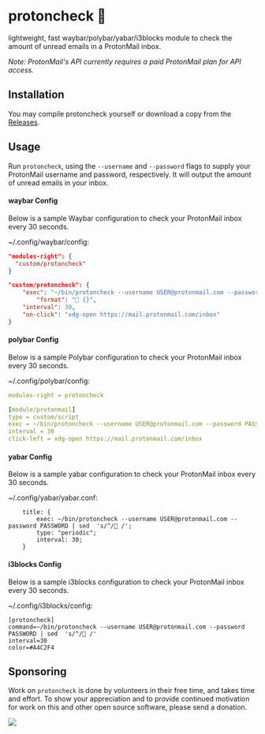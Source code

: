 # protoncheck  
lightweight, fast waybar/polybar/yabar/i3blocks module to check the amount of unread emails in a ProtonMail inbox.

*Note: ProtonMail's API currently requires a paid ProtonMail plan for API access.*

## Installation
You may compile protoncheck yourself or download a copy from the [Releases](https://github.com/servusdei2018/protoncheck/releases/latest).

## Usage
Run `protoncheck`, using the `--username` and `--password` flags to supply your ProtonMail username and password, respectively. It will output the amount of unread emails in your inbox.

#### waybar Config
Below is a sample Waybar configuration to check your ProtonMail inbox every 30 seconds.

~/.config/waybar/config:
```json
"modules-right": {
  "custom/protoncheck"
}

"custom/protoncheck": {
    "exec": "~/bin/protoncheck --username USER@protonmail.com --password PASSWORD",
		"format": " {}",
    "interval": 30,
    "on-click": "xdg-open https://mail.protonmail.com/inbox"
}
```

#### polybar Config
Below is a sample Polybar configuration to check your ProtonMail inbox every 30 seconds.

~/.config/polybar/config:
```yaml
modules-right = protoncheck

[module/protonmail]
type = custom/script
exec = ~/bin/protoncheck --username USER@protonmail.com --password PASSWORD
interval = 30
click-left = xdg-open https://mail.protonmail.com/inbox
```

#### yabar Config
Below is a sample yabar configuration to check your ProtonMail inbox every 30 seconds.

~/.config/yabar/yabar.conf:
```
	title: {
		exec: ~/bin/protoncheck --username USER@protonmail.com --password PASSWORD | sed  's/^/ /';
		type: "periodic";
		interval: 30;
	}
```

#### i3blocks Config
Below is a sample i3blocks configuration to check your ProtonMail inbox every 30 seconds.

~/.config/i3blocks/config:
```
[protoncheck]
command=~/bin/protoncheck --username USER@protonmail.com --password PASSWORD | sed  's/^/ /'
interval=30
color=#A4C2F4
```

## Sponsoring 
Work on `protoncheck` is done by volunteers in their free time, and takes time and effort. To show your appreciation and to provide continued motivation for work on this and other open source software, please send a donation.

[![](https://img.shields.io/badge/PayPal-00457C?style=for-the-badge&logo=paypal&logoColor=white)](https://paypal.me/njtbracy)
